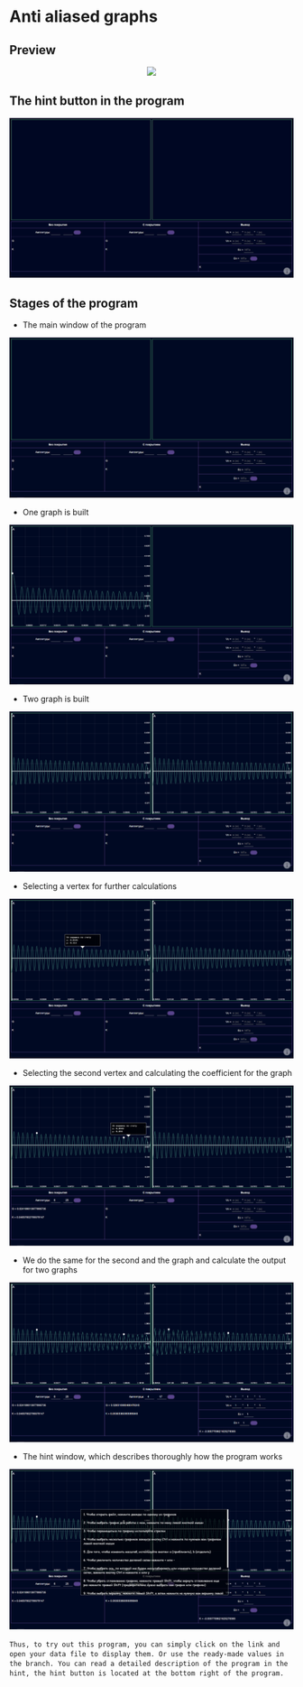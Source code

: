 # Anti aliased graphs

## Preview
<div align="center">
    <img src="./readme/img/preview.gif" />
</div>

## The hint button in the program
<div align="center">
    <img src="./readme/img/help.gif" />
</div>

## Stages of the program
- The main window of the program
<div align="center">
    <img src="./readme/img/1.png" />
</div>

- One graph is built
<div align="center">
    <img src="./readme/img/2.png" />
</div>

- Two graph is built
<div align="center">
    <img src="./readme/img/3.png" />
</div>

- Selecting a vertex for further calculations
<div align="center">
    <img src="./readme/img/4.png" />
</div>

- Selecting the second vertex and calculating the coefficient for the graph
<div align="center">
    <img src="./readme/img/5.png" />
</div>

- We do the same for the second and the graph and calculate the output for two graphs
<div align="center">
    <img src="./readme/img/6.png" />
</div>

- The hint window, which describes thoroughly how the program works
<div align="center">
    <img src="./readme/img/7.png" />
</div>

```Thus, to try out this program, you can simply click on the link and open your data file to display them. Or use the ready-made values in the branch. You can read a detailed description of the program in the hint, the hint button is located at the bottom right of the program.```